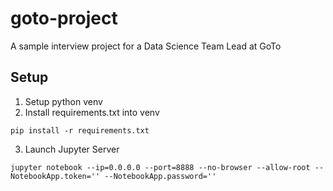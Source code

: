 # goto-project
A sample interview project for a Data Science Team Lead at GoTo

## Setup

1. Setup python venv
2. Install requirements.txt into venv 
```
pip install -r requirements.txt
```
3. Launch Jupyter Server
```
jupyter notebook --ip=0.0.0.0 --port=8888 --no-browser --allow-root --NotebookApp.token='' --NotebookApp.password=''

```

